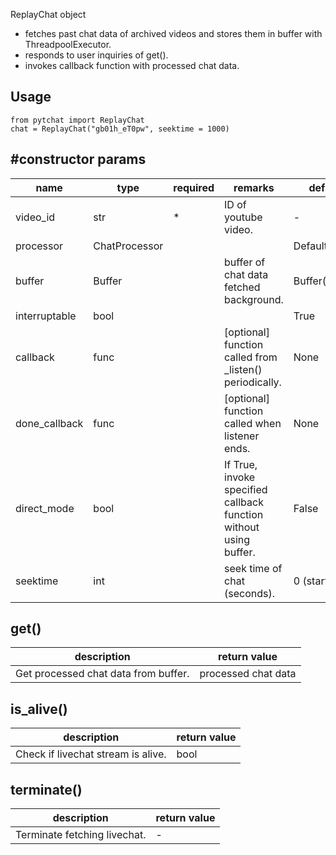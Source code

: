 ReplayChat object 
+ fetches past chat data of archived videos and stores them in buffer with ThreadpoolExecutor.
+ responds to user inquiries of get().
+ invokes callback function with processed chat data.

## Usage
```
from pytchat import ReplayChat
chat = ReplayChat("gb01h_eT0pw", seektime = 1000)
```
## #constructor params

name|type|required|remarks|default value
---|---|---|---|---
video_id|str|*|ID of youtube video.|-
processor|ChatProcessor|||DefaultProcessor
buffer|Buffer||buffer of chat data fetched background.|Buffer(maxsize=20)
interruptable|bool|||True
callback|func||[optional] function called from _listen() periodically.|None
done_callback|func||[optional] function called when listener ends.|None
direct_mode|bool| |If True, invoke specified callback function without using buffer.|False
seektime|int| |seek time of chat (seconds).|0 (start of chat)
## get()
description|return value
---|---
Get processed chat data from buffer.|processed chat data

## is_alive()
description|return value
---|---
Check if livechat stream is alive.|bool

## terminate()
description|return value
---|---
Terminate fetching livechat.|-

